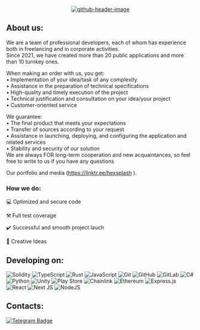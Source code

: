 <div id="header" align="center">
	
<a href="https://github.com/dimokrit">![github-header-image](https://github.com/Hex-Splash/images/blob/main/github-header-image.png)
</a>

	
</div>

<div id="main">
<h2>About us:</h2>
	
We are a team of professional developers, each of whom has experience both in freelancing and in corporate activities.  
Since 2021, we have created more than 20 public applications and more than 10 turnkey ones.

When making an order with us, you get:  
• Implementation of your idea/task of any complexity  
• Assistance in the preparation of technical specifications  
• High-quality and timely execution of the project  
• Technical justification and consultation on your idea/your project  
• Customer-oriented service

We guarantee:  
• The final product that meets your expectations  
• Transfer of sources according to your request  
• Assistance in launching, deploying, and configuring the application and related services  
• Stability and security of our solution  
We are always FOR long-term cooperation and new acquaintances, so feel free to write to us if you have any questions

Our portfolio and media (https://linktr.ee/hexsplash ).  

<h3>How we do:</h3>

💻 Optimized and secure code

⚒️ Full test coverage

✔️ Successful and smooth project lauch
	
🧠	Creative Ideas


<h2>Developing on:</h2>

![Solidity](https://img.shields.io/badge/Solidity-%23363636.svg?style=for-the-badge&logo=solidity&logoColor=white) ![TypeScript](https://img.shields.io/badge/typescript-%23007ACC.svg?style=for-the-badge&logo=typescript&logoColor=white) ![Rust](https://img.shields.io/badge/rust-%23000000.svg?style=for-the-badge&logo=rust&logoColor=white) ![JavaScript](https://img.shields.io/badge/javascript-%23323330.svg?style=for-the-badge&logo=javascript&logoColor=%23F7DF1E) ![Git](https://img.shields.io/badge/git-%23F05033.svg?style=for-the-badge&logo=git&logoColor=white) ![GitHub](https://img.shields.io/badge/github-%23121011.svg?style=for-the-badge&logo=github&logoColor=white) ![GitLab](https://img.shields.io/badge/gitlab-%23181717.svg?style=for-the-badge&logo=gitlab&logoColor=white) ![C#](https://img.shields.io/badge/c%23-%23239120.svg?style=for-the-badge&logo=c-sharp&logoColor=white) ![Python](https://img.shields.io/badge/python-3670A0?style=for-the-badge&logo=python&logoColor=ffdd54) ![Unity](https://img.shields.io/badge/unity-%23000000.svg?style=for-the-badge&logo=unity&logoColor=white) ![Play Store](https://img.shields.io/badge/Google_Play-414141?style=for-the-badge&logo=google-play&logoColor=white) ![Chainlink](https://img.shields.io/badge/Chainlink-375BD2?style=for-the-badge&logo=Chainlink&logoColor=white) ![Ethereum](https://img.shields.io/badge/Ethereum-3C3C3D?style=for-the-badge&logo=Ethereum&logoColor=white) ![Express.js](https://img.shields.io/badge/express.js-%23404d59.svg?style=for-the-badge&logo=express&logoColor=%2361DAFB) ![React](https://img.shields.io/badge/react-%2320232a.svg?style=for-the-badge&logo=react&logoColor=%2361DAFB) ![Next JS](https://img.shields.io/badge/Next-black?style=for-the-badge&logo=next.js&logoColor=white) ![NodeJS](https://img.shields.io/badge/node.js-6DA55F?style=for-the-badge&logo=node.js&logoColor=white) 
	
</div>

<h2>Contacts:</h2>
	<a href="mailto:hexsplashdev@gmail.com">
  <img src="https://img.shields.io/badge/Gmail-blue?style=for-the-badge&logo=gmail&logoColor=white" alt="Telegram Badge"/>
	</a>
</div>
